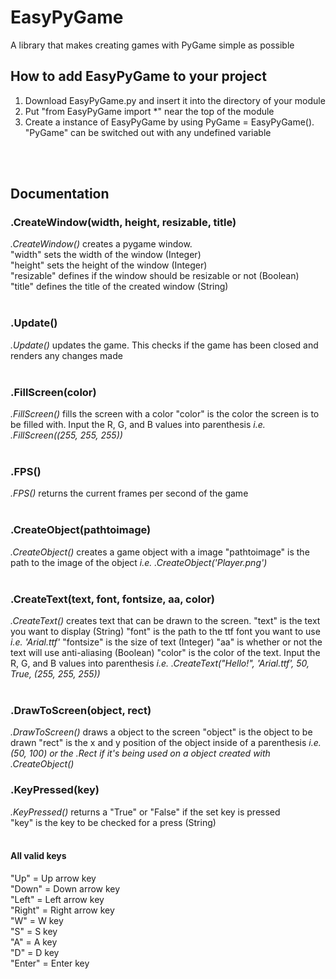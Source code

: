 # EasyPyGame
A library that makes creating games with PyGame simple as possible

## How to add EasyPyGame to your project
1. Download EasyPyGame.py and insert it into the directory of your module
2. Put "from EasyPyGame import *" near the top of the module
3. Create a instance of EasyPyGame by using PyGame = EasyPyGame(). "PyGame" can be switched out with any undefined variable
<br/>
<br/>

## Documentation
### .CreateWindow(width, height, resizable, title)
_.CreateWindow()_ creates a pygame window.
<br/>
"width" sets the width of the window (Integer)
<br/>
"height" sets the height of the window (Integer)
<br/>
"resizable" defines if the window should be resizable or not (Boolean)
<br/>
"title" defines the title of the created window (String)
<br/>
<br/>

### .Update()
_.Update()_ updates the game. This checks if the game has been closed and renders any changes made
<br/>
<br/>

### .FillScreen(color)
_.FillScreen()_ fills the screen with a color
"color" is the color the screen is to be filled with. Input the R, G, and B values into parenthesis _i.e. .FillScreen((255, 255, 255))_
<br/>
<br/>

### .FPS()
_.FPS()_ returns the current frames per second of the game
<br/>
<br/>

### .CreateObject(pathtoimage)
_.CreateObject()_ creates a game object with a image
"pathtoimage" is the path to the image of the object _i.e. .CreateObject('Player.png')_
<br/>
<br/>

### .CreateText(text, font, fontsize, aa, color)
_.CreateText()_ creates text that can be drawn to the screen.
"text" is the text you want to display (String)
"font" is the path to the ttf font you want to use _i.e. 'Arial.ttf'_
"fontsize" is the size of text (Integer)
"aa" is whether or not the text will use anti-aliasing (Boolean)
"color" is the color of the text. Input the R, G, and B values into parenthesis _i.e. .CreateText("Hello!", 'Arial.ttf', 50, True, (255, 255, 255))_
<br/>
<br/>

### .DrawToScreen(object, rect)
_.DrawToScreen()_ draws a object to the screen
"object" is the object to be drawn
"rect" is the x and y position of the object inside of a parenthesis _i.e. (50, 100) or the .Rect if it's being used on a object created with .CreateObject()_

### .KeyPressed(key)
_.KeyPressed()_ returns a "True" or "False" if the set key is pressed
<br/>
"key" is the key to be checked for a press (String)
<br/>
<br/>

#### All valid keys
"Up" = Up arrow key
<br/>
"Down" = Down arrow key
<br/>
"Left" = Left arrow key
<br/>
"Right" = Right arrow key
<br/>
"W" = W key
<br/>
"S" = S key
<br/>
"A" = A key
<br/>
"D" = D key
<br/>
"Enter" = Enter key

